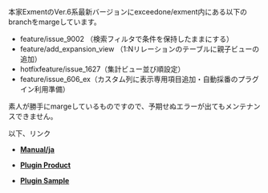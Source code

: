 本家ExmentのVer.6系最新バージョンにexceedone/exment内にある以下のbranchをmargeしています。

- feature/issue_9002 （検索フィルタで条件を保持したままにする）
- feature/add_expansion_view （1:Nリレーションのテーブルに親子ビューの追加）
- hotfixfeature/issue_1627（集計ビュー並び順設定）
- feature/issue_606_ex（カスタム列に表示専用項目追加・自動採番のプラグイン利用準備）

素人が勝手にmargeしているものですので、予期せぬエラーが出てもメンテナンスできません。

以下、リンク

- **[Manual/ja](https://exment.net/docs/#/ja/)**

- **[Plugin Product](https://github.com/exment-git/plugin-product/tree/main/document/PluginInvoiceDocument)**  

- **[Plugin Sample](https://github.com/exment-git/plugin-sample)**  
